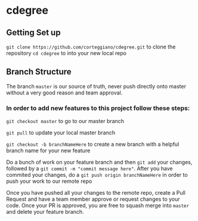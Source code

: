 # cdegree

## Getting Set up

`git clone https://github.com/corteggiano/cdegree.git` to clone the repository
`cd cdegree` to into your new local repo

## Branch Structure

The branch `master` is our source of truth, never push directly onto master without a very good reason and team approval.

### In order to add new features to this project follow these steps: 

`git checkout master` to go to our master branch

`git pull` to update your local master branch 

`git checkout -b branchNameHere` to create a new branch with a helpful branch name for your new feature

Do a bunch of work on your feature branch and then `git add` your changes, followed by a `git commit -m "commit message here"`. After you have commited your changes, do a `git push origin branchNameHere` in order to push your work to our remote repo

Once you have pushed all your changes to the remote repo, create a Pull Request and have a team member approve or request changes to your code. Once your PR is approved, you are free to squash merge into `master` and delete your feature branch.
